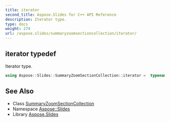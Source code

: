 ```yaml
---
title: iterator
second_title: Aspose.Slides for C++ API Reference
description: Iterator type.
type: docs
weight: 274
url: /aspose.slides/summaryzoomsectioncollection/iterator/
---
```

## iterator typedef


Iterator type.

```cpp
using Aspose::Slides::SummaryZoomSectionCollection::iterator =  typename iterator_holder_type::iterator
```

## See Also

* Class [SummaryZoomSectionCollection](../)
* Namespace [Aspose::Slides](../../)
* Library [Aspose.Slides](../../../)